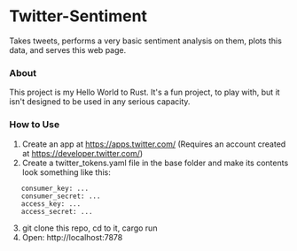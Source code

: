 # Twitter-Sentiment
Takes tweets, performs a very basic sentiment analysis on them, plots this data, and serves this web page.

### About
This project is my Hello World to Rust.  It's a fun project, to play with, but it isn't designed to be used in any serious capacity.

### How to Use

1) Create an app at https://apps.twitter.com/  (Requires an account created at https://developer.twitter.com/)
2) Create a twitter_tokens.yaml file in the base folder and make its contents look something like this:
```
   consumer_key: ...
   consumer_secret: ...
   access_key: ...
   access_secret: ...
```
3) git clone this repo, cd to it, cargo run
4) Open: http://localhost:7878
